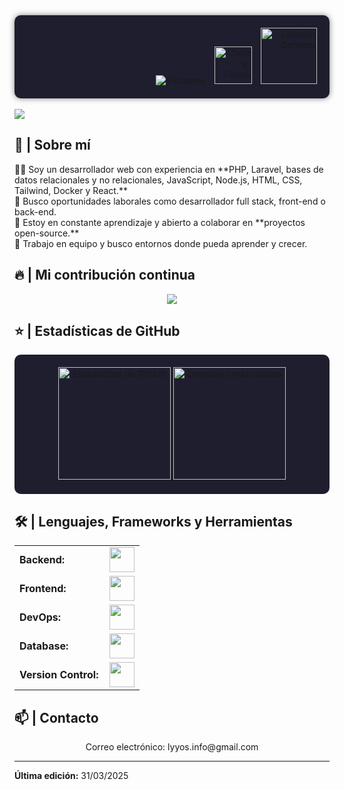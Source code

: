 <div align="right" style="background-color:#1E1E2E; padding:20px; border-radius:10px; box-shadow:0px 0px 10px rgba(0,0,0,0.5);">
  <a style="text-decoration: none; margin-right:10px;" target="_blank" href="https://github.com/lys-developre">
    <img src="https://visitor-badge.laobi.icu/badge?page_id=lys-developre.lys-developre&left_color=gray&right_color=orange&left_text=Visitas" alt="Visitantes">
  </a>
  <a style="text-decoration: none; margin-right:10px;" target="_blank" href="https://twitter.com/lys-developre">
    <img width="60" src="https://img.shields.io/twitter/follow/lys-developre?label=Sígueme&style=social" alt="Twitter Follow">
  </a>
  <a style="text-decoration: none;" target="_blank" href="https://www.linkedin.com/in/larry-yoffre">
    <img width="90" src="https://img.shields.io/badge/-Conéctate-blue?style=flat&logo=Linkedin&logoColor=white" alt="LinkedIn Connect">
  </a>
</div>


<br>

<img src="https://readme-typing-svg.herokuapp.com/?font=Montserrat&weight=700&size=40&vCenter=true&width=800&height=90&duration=3000&color=FF5733&lines=Hola,+mi+nombre+es+Larry!;+Soy+desarrollador+web+Fullstack!;+Bienvenido+a+mi+perfil!" />

<h2>📖 | Sobre mí</h2> 
👨‍💻 Soy un desarrollador web con experiencia en **PHP, Laravel, bases de datos relacionales y no relacionales, JavaScript, Node.js, HTML, CSS, Tailwind, Docker y React.**<br/>
🔭 Busco oportunidades laborales como desarrollador full stack, front-end o back-end.<br/>
🌱 Estoy en constante aprendizaje y abierto a colaborar en **proyectos open-source.**<br/>
👯 Trabajo en equipo y busco entornos donde pueda aprender y crecer.<br/>



<h2>🔥 | Mi contribución continua</h2>
<p align="center">
  <a href="https://github.com/DenverCoder1/github-readme-streak-stats">
    <img src="https://github-readme-streak-stats.herokuapp.com/?user=lys-developre&theme=react"/>
  </a>
</p>

<h2>⭐ | Estadísticas de GitHub </h2>
<div align="center" style="background-color:#1E1E2E; padding:20px; border-radius:10px;">
  <a href="https://github.com/lys-developre">
    <img height="180em" src="https://github-readme-stats.vercel.app/api?username=lys-developre&show_icons=true&theme=radical&include_all_commits=true&count_private=true" alt="Estadísticas de GitHub"/>
    <img height="180em" src="https://github-readme-stats.vercel.app/api/top-langs/?username=lys-developre&layout=compact&langs_count=7&theme=radical" alt="Lenguajes más usados"/>
  </a>
</div>


<h2>🛠️ | Lenguajes, Frameworks y Herramientas </h2>
<table align="center">
    <tr>
        <td style="font-weight: bold; padding-right: 10px; vertical-align: center; border: none;">Backend:</td>
        <td><img height="40" src="https://skillicons.dev/icons?i=php,laravel,nodejs,express"/></td>
    </tr>
    <tr>
        <td style="font-weight: bold; padding-right: 10px; vertical-align: center;">Frontend:</td>
        <td><img height="40" src="https://skillicons.dev/icons?i=react,tailwind,html,css,js"/></td>
    </tr>
    <tr>
        <td style="font-weight: bold; padding-right: 10px; vertical-align: center; border: none;">DevOps:</td>
        <td><img height="40" src="https://skillicons.dev/icons?i=docker"/></td>
    </tr>
    <tr>
        <td style="font-weight: bold; padding-right: 10px; vertical-align: center; border: none;">Database:</td>
        <td><img height="40" src="https://skillicons.dev/icons?i=mysql,mongodb,postgresql"/></td>
    </tr>
    <tr>
        <td style="font-weight: bold; padding-right: 10px; vertical-align: center; border: none;">Version Control:</td>
        <td><img height="40" src="https://skillicons.dev/icons?i=git"/></td>
    </tr>
</table>



<h2>📫 | Contacto</h2>
<p align="center">
Correo electrónico: lyyos.info@gmail.com
</p>

------

**Última edición:** 31/03/2025
